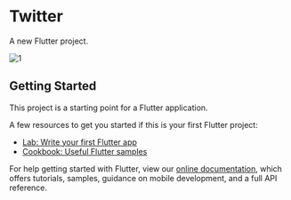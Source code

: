 # Twitter

A new Flutter project.

![1](https://user-images.githubusercontent.com/48587016/55985185-fe76c080-5ca7-11e9-8eb4-c67d27a8adff.png)

## Getting Started

This project is a starting point for a Flutter application.

A few resources to get you started if this is your first Flutter project:

- [Lab: Write your first Flutter app](https://flutter.io/docs/get-started/codelab)
- [Cookbook: Useful Flutter samples](https://flutter.io/docs/cookbook)

For help getting started with Flutter, view our 
[online documentation](https://flutter.io/docs), which offers tutorials, 
samples, guidance on mobile development, and a full API reference.
